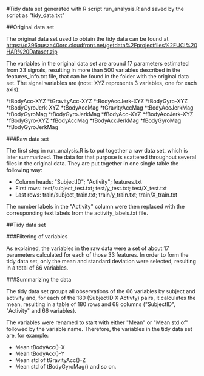 #Tidy data set generated with R script run_analysis.R and saved by the script as "tidy_data.txt"

##Original data set

The original data set used to obtain the tidy data can be found at https://d396qusza40orc.cloudfront.net/getdata%2Fprojectfiles%2FUCI%20HAR%20Dataset.zip

The variables in the original data set are around 17 parameters estimated from 33 signals, resulting in more than 500 variables described in the features_info.txt file, that can be found in the folder with the original data set. The signal variables are (note: XYZ represents 3 variables, one for each axis):

*tBodyAcc-XYZ
*tGravityAcc-XYZ
*tBodyAccJerk-XYZ
*tBodyGyro-XYZ
*tBodyGyroJerk-XYZ
*tBodyAccMag
*tGravityAccMag
*tBodyAccJerkMag
*tBodyGyroMag
*tBodyGyroJerkMag
*fBodyAcc-XYZ
*fBodyAccJerk-XYZ
*fBodyGyro-XYZ
*fBodyAccMag
*fBodyAccJerkMag
*fBodyGyroMag
*fBodyGyroJerkMag

###Raw data set

The first step in run_analysis.R is to put together a raw data set, which is later summarized. The data for that purpose is scattered throughout several files in the original data. They are put together in one single table the following way:


* Column heads: "SubjectID"; "Activity"; features.txt
* First rows: test/subject_test.txt; test/y_test.txt; test/X_test.txt
* Last rows: train/subject_train.txt; train/y_train.txt; train/X_train.txt


The number labels in the "Activity" column were then replaced with the corresponding text labels from the activity_labels.txt file.


##Tidy data set

###Filtering of variables

As explained, the variables in the raw data were a set of about 17 parameters calculated for each of those 33 features. In order to form the tidy data set, only the mean and standard deviation were selected, resulting in a total of 66 variables.

###Summarizing the data

The tidy data set groups all observations of the 66 variables by subject and activity and, for each of the 180 (SubjectID X Activty) pairs, it calculates the mean, resulting in a table of 180 rows and 68 columns ("SubjectID", "Activity" and 66 variables).

The variables were renamed to start with either "Mean" or "Mean std of" followed by the variable name. Therefore, the variables in the tidy data set are, for example:
* Mean tBodyAcc()-X
* Mean tBodyAcc()-Y
* Mean std of tGravityAcc()-Z
* Mean std of tBodyGyroMag()
and so on.
